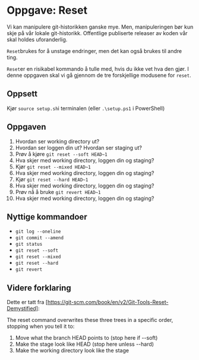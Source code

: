 # Oppgave: Reset
Vi kan manipulere git-historikken ganske mye. Men, manipuleringen bør kun skje på vår lokale git-historikk. Offentlige publiserte releaser av koden vår skal holdes uforanderlig. 

`Reset`brukes for å unstage endringer, men det kan også brukes til andre ting.

`Reset`er en risikabel kommando å tulle med, hvis du ikke vet hva den gjør. I denne oppgaven skal vi gå gjennom de tre forskjellige modusene for `reset`.

## Oppsett
Kjør `source setup.sh`i terminalen (eller `.\setup.ps1` i PowerShell)

## Oppgaven

1. Hvordan ser working directory ut?
2. Hvordan ser loggen din ut? Hvordan ser staging ut?
3. Prøv å kjøre `git reset --soft HEAD~1`
4. Hva skjer med working directory, loggen din og staging?
5. Kjør `git reset --mixed HEAD~1`
6. Hva skjer med working directory, loggen din og staging?
7. Kjør `git reset --hard HEAD~1`
8. Hva skjer med working directory, loggen din og staging?
9. Prøv nå å bruke `git revert HEAD~1`
10. Hva skjer med working directory, loggen din og staging?

## Nyttige kommandoer
- `git log --oneline`
- `git commit --amend`
- `git status`
- `git reset --soft`
- `git reset --mixed`
- `git reset --hard`
- `git revert`

## Videre forklaring
Dette er tatt fra [https://git-scm.com/book/en/v2/Git-Tools-Reset-Demystified]:

The reset command overwrites these three trees in a specific order, stopping when you tell it to:
1. Move what the branch HEAD points to (stop here if --soft)
2. Make the stage look like HEAD (stop here unless --hard)
3. Make the working directory look like the stage